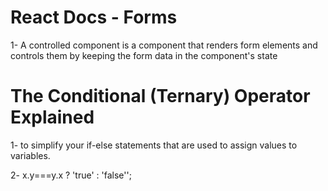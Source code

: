# React Docs - Forms


1- A controlled component is a component that renders form elements and controls them by keeping the form data in the component's state


# The Conditional (Ternary) Operator Explained


1- to simplify your if-else statements that are used to assign values to variables.


2- x.y===y.x ? 'true' : 'false'';


